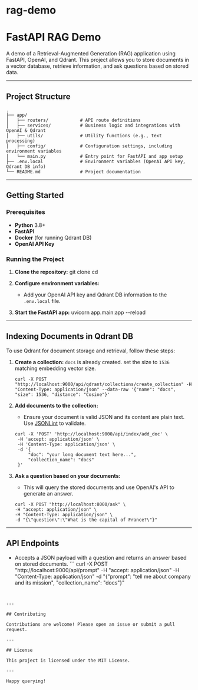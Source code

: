 # rag-demo


# FastAPI RAG Demo

A demo of a Retrieval-Augmented Generation (RAG) application using FastAPI, OpenAI, and Qdrant. This project allows you to store documents in a vector database, retrieve information, and ask questions based on stored data.

---

## Project Structure
```
.
├── app/
│   ├── routers/            # API route definitions
│   ├── services/           # Business logic and integrations with OpenAI & Qdrant
│   ├── utils/              # Utility functions (e.g., text processing)
│   ├── config/             # Configuration settings, including environment variables
│   └── main.py             # Entry point for FastAPI and app setup
├── .env.local              # Environment variables (OpenAI API key, Qdrant DB info)
└── README.md               # Project documentation
```

---

## Getting Started

### Prerequisites
- **Python** 3.8+
- **FastAPI**
- **Docker** (for running Qdrant DB)
- **OpenAI API Key**

### Running the Project

1. **Clone the repository:**
   git clone <repository-url>
   cd <repository-directory>

2. **Configure environment variables:**
   - Add your OpenAI API key and Qdrant DB information to the `.env.local` file.

3. **Start the FastAPI app:**
   uvicorn app.main:app --reload

---

## Indexing Documents in Qdrant DB

To use Qdrant for document storage and retrieval, follow these steps:

1. **Create a collection:**
    `docs` is already created. set the size to `1536` matching embedding vector size. 
    ```
    curl -X POST "http://localhost:9000/api/qdrant/collections/create_collection" -H  "Content-Type: application/json" --data-raw '{"name": "docs", "size": 1536, "distance": "Cosine"}'
    ```
    


2. **Add documents to the collection:**
   - Ensure your document is valid JSON and its content are plain text. Use [JSONLint](https://jsonlint.com/) to validate.
   ```
   curl -X 'POST' 'http://localhost:9000/api/index/add_doc' \
    -H 'accept: application/json' \
    -H 'Content-Type: application/json' \
    -d '{
        "doc": "your long document text here...",    
        "collection_name": "docs"
    }'
    ```

3. **Ask a question based on your documents:**
   - This will query the stored documents and use OpenAI's API to generate an answer.
   ```
   curl -X POST "http://localhost:8000/ask" \
   -H "accept: application/json" \
   -H "Content-Type: application/json" \
   -d "{\"question\":\"What is the capital of France?\"}"
    ```
---

## API Endpoints

   - Accepts a JSON payload with a question and returns an answer based on stored documents.
    ```
   curl -X POST "http://localhost:9000/api/prompt" -H "accept: application/json" -H "Content-Type: application/json" -d "{\"prompt\": \"tell me about company and its mission\", \"collection_name\": \"docs\"}"
   ```


---

## Contributing

Contributions are welcome! Please open an issue or submit a pull request.

---

## License

This project is licensed under the MIT License.

---

Happy querying!


